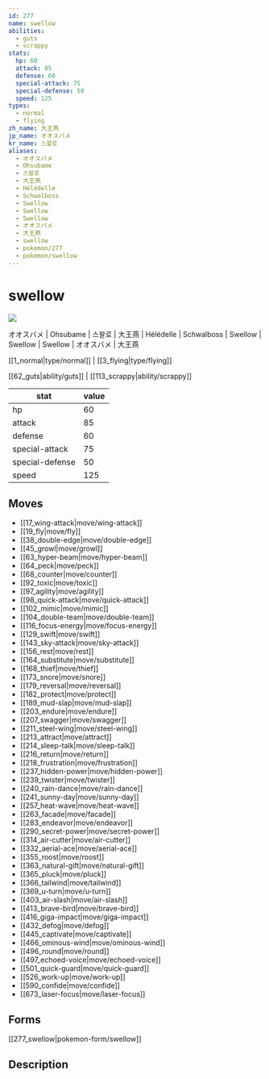 ```yaml
---
id: 277
name: swellow
abilities:
  - guts
  - scrappy
stats:
  hp: 60
  attack: 85
  defense: 60
  special-attack: 75
  special-defense: 50
  speed: 125
types:
  - normal
  - flying
zh_name: 大王燕
jp_name: オオスバメ
kr_name: 스왈로
aliases:
  - オオスバメ
  - Ohsubame
  - 스왈로
  - 大王燕
  - Hélédelle
  - Schwalboss
  - Swellow
  - Swellow
  - Swellow
  - オオスバメ
  - 大王燕
  - swellow
  - pokemon/277
  - pokemon/swellow
---
```

# swellow

![](https://raw.githubusercontent.com/PokeAPI/sprites/master/sprites/pokemon/277.png)

オオスバメ | Ohsubame | 스왈로 | 大王燕 | Hélédelle | Schwalboss | Swellow | Swellow | Swellow | オオスバメ | 大王燕

[[1_normal|type/normal]] | [[3_flying|type/flying]]

[[62_guts|ability/guts]] | [[113_scrappy|ability/scrappy]]

|stat|value|
|---|---|
|hp|60|
|attack|85|
|defense|60|
|special-attack|75|
|special-defense|50|
|speed|125|


## Moves

- [[17_wing-attack|move/wing-attack]]
- [[19_fly|move/fly]]
- [[38_double-edge|move/double-edge]]
- [[45_growl|move/growl]]
- [[63_hyper-beam|move/hyper-beam]]
- [[64_peck|move/peck]]
- [[68_counter|move/counter]]
- [[92_toxic|move/toxic]]
- [[97_agility|move/agility]]
- [[98_quick-attack|move/quick-attack]]
- [[102_mimic|move/mimic]]
- [[104_double-team|move/double-team]]
- [[116_focus-energy|move/focus-energy]]
- [[129_swift|move/swift]]
- [[143_sky-attack|move/sky-attack]]
- [[156_rest|move/rest]]
- [[164_substitute|move/substitute]]
- [[168_thief|move/thief]]
- [[173_snore|move/snore]]
- [[179_reversal|move/reversal]]
- [[182_protect|move/protect]]
- [[189_mud-slap|move/mud-slap]]
- [[203_endure|move/endure]]
- [[207_swagger|move/swagger]]
- [[211_steel-wing|move/steel-wing]]
- [[213_attract|move/attract]]
- [[214_sleep-talk|move/sleep-talk]]
- [[216_return|move/return]]
- [[218_frustration|move/frustration]]
- [[237_hidden-power|move/hidden-power]]
- [[239_twister|move/twister]]
- [[240_rain-dance|move/rain-dance]]
- [[241_sunny-day|move/sunny-day]]
- [[257_heat-wave|move/heat-wave]]
- [[263_facade|move/facade]]
- [[283_endeavor|move/endeavor]]
- [[290_secret-power|move/secret-power]]
- [[314_air-cutter|move/air-cutter]]
- [[332_aerial-ace|move/aerial-ace]]
- [[355_roost|move/roost]]
- [[363_natural-gift|move/natural-gift]]
- [[365_pluck|move/pluck]]
- [[366_tailwind|move/tailwind]]
- [[369_u-turn|move/u-turn]]
- [[403_air-slash|move/air-slash]]
- [[413_brave-bird|move/brave-bird]]
- [[416_giga-impact|move/giga-impact]]
- [[432_defog|move/defog]]
- [[445_captivate|move/captivate]]
- [[466_ominous-wind|move/ominous-wind]]
- [[496_round|move/round]]
- [[497_echoed-voice|move/echoed-voice]]
- [[501_quick-guard|move/quick-guard]]
- [[526_work-up|move/work-up]]
- [[590_confide|move/confide]]
- [[673_laser-focus|move/laser-focus]]

## Forms



[[277_swellow|pokemon-form/swellow]]

## Description



